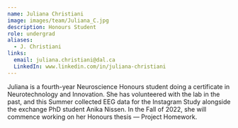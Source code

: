 ```yaml
---
name: Juliana Christiani
image: images/team/Juliana_C.jpg
description: Honours Student
role: undergrad
aliases:
  - J. Christiani
links:
  email: juliana.christiani@dal.ca
  LinkedIn: www.linkedin.com/in/juliana-christiani
---
```


Juliana is a fourth-year Neuroscience Honours student doing a certificate in Neurotechnology and Innovation. She has volunteered with the lab in the past, and this Summer collected EEG data for the Instagram Study alongside the exchange PhD student Anika Nissen. In the Fall of 2022, she will commence working on her Honours thesis — Project Homework.
